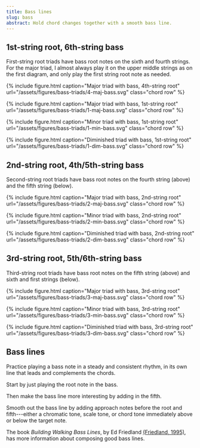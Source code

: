 ```yaml
---
title: Bass lines
slug: bass
abstract: Hold chord changes together with a smooth bass line.
---
```


## 1st-string root, 6th-string bass

First-string root triads have bass root notes on the sixth and fourth strings.
For the major triad,
I almost always play it on the upper middle strings as on the first diagram,
and only play the first string root note as needed.

{% include figure.html
    caption="Major triad with bass, 4th-string root"
    url="/assets/figures/bass-triads/4-maj-bass.svg"
    class="chord row"
%}

{% include figure.html
    caption="Major triad with bass, 1st-string root"
    url="/assets/figures/bass-triads/1-maj-bass.svg"
    class="chord row"
%}

{% include figure.html
    caption="Minor triad with bass, 1st-string root"
    url="/assets/figures/bass-triads/1-min-bass.svg"
    class="chord row"
%}

{% include figure.html
    caption="Diminished triad with bass, 1st-string root"
    url="/assets/figures/bass-triads/1-dim-bass.svg"
    class="chord row"
%}

## 2nd-string root, 4th/5th-string bass

Second-string root triads have bass root notes on the fourth string (above)
and the fifth string (below).

{% include figure.html
    caption="Major triad with bass, 2nd-string root"
    url="/assets/figures/bass-triads/2-maj-bass.svg"
    class="chord row"
%}

{% include figure.html
    caption="Minor triad with bass, 2nd-string root"
    url="/assets/figures/bass-triads/2-min-bass.svg"
    class="chord row"
%}

{% include figure.html
    caption="Diminished triad with bass, 2nd-string root"
    url="/assets/figures/bass-triads/2-dim-bass.svg"
    class="chord row"
%}

## 3rd-string root, 5th/6th-string bass

Third-string root triads have bass root notes on the fifth string (above)
and sixth and first strings (below).

{% include figure.html
    caption="Major triad with bass, 3rd-string root"
    url="/assets/figures/bass-triads/3-maj-bass.svg"
    class="chord row"
%}

{% include figure.html
    caption="Minor triad with bass, 3rd-string root"
    url="/assets/figures/bass-triads/3-min-bass.svg"
    class="chord row"
%}

{% include figure.html
    caption="Diminished triad with bass, 3rd-string root"
    url="/assets/figures/bass-triads/3-dim-bass.svg"
    class="chord row"
%}

## Bass lines

Practice playing a bass note in a steady and consistent rhythm,
in its own line that leads and complements the chords.

Start by just playing the root note in the bass.

Then make the bass line more interesting by adding in the fifth. 

Smooth out the bass line by adding approach notes before the root and fifth---either 
a chromatic tone, scale tone, or chord tone immediately above or below the target note.

The book *Building Walking Bass Lines*, 
by Ed Friedland [(Friedland, 1995)](references#friedland-1995),
has more information about composing good bass lines.

